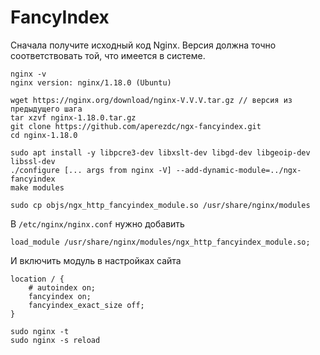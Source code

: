 # FancyIndex

Сначала получите исходный код Nginx. Версия должна точно соответствовать той, что имеется в системе.

```
nginx -v
nginx version: nginx/1.18.0 (Ubuntu)
```

```
wget https://nginx.org/download/nginx-V.V.V.tar.gz // версия из предыдущего шага
tar xzvf nginx-1.18.0.tar.gz
git clone https://github.com/aperezdc/ngx-fancyindex.git
cd nginx-1.18.0

sudo apt install -y libpcre3-dev libxslt-dev libgd-dev libgeoip-dev libssl-dev
./configure [... args from nginx -V] --add-dynamic-module=../ngx-fancyindex
make modules

sudo cp objs/ngx_http_fancyindex_module.so /usr/share/nginx/modules
```

В `/etc/nginx/nginx.conf` нужно добавить

```
load_module /usr/share/nginx/modules/ngx_http_fancyindex_module.so;
```

И включить модуль в настройках сайта

```
location / {
    # autoindex on;
    fancyindex on;
    fancyindex_exact_size off;
}
```


```Shell
sudo nginx -t
sudo nginx -s reload
```